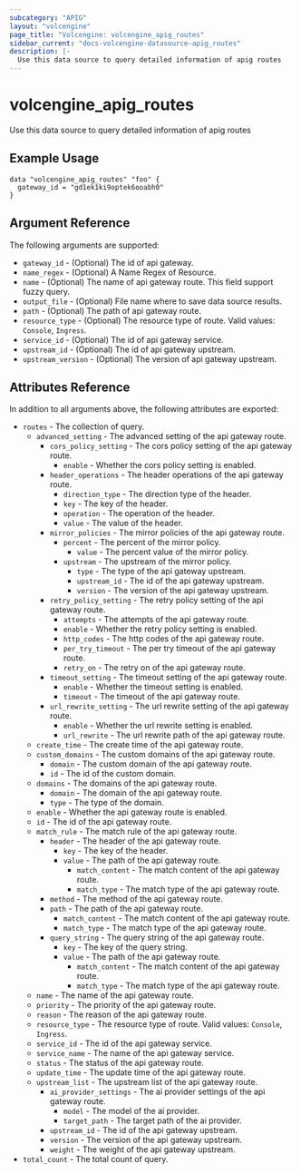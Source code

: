 ```yaml
---
subcategory: "APIG"
layout: "volcengine"
page_title: "Volcengine: volcengine_apig_routes"
sidebar_current: "docs-volcengine-datasource-apig_routes"
description: |-
  Use this data source to query detailed information of apig routes
---
```

# volcengine_apig_routes
Use this data source to query detailed information of apig routes
## Example Usage
```hcl
data "volcengine_apig_routes" "foo" {
  gateway_id = "gd1ek1ki9optek6ooabh0"
}
```
## Argument Reference
The following arguments are supported:
* `gateway_id` - (Optional) The id of api gateway.
* `name_regex` - (Optional) A Name Regex of Resource.
* `name` - (Optional) The name of api gateway route. This field support fuzzy query.
* `output_file` - (Optional) File name where to save data source results.
* `path` - (Optional) The path of api gateway route.
* `resource_type` - (Optional) The resource type of route. Valid values: `Console`, `Ingress`.
* `service_id` - (Optional) The id of api gateway service.
* `upstream_id` - (Optional) The id of api gateway upstream.
* `upstream_version` - (Optional) The version of api gateway upstream.

## Attributes Reference
In addition to all arguments above, the following attributes are exported:
* `routes` - The collection of query.
    * `advanced_setting` - The advanced setting of the api gateway route.
        * `cors_policy_setting` - The cors policy setting of the api gateway route.
            * `enable` - Whether the cors policy setting is enabled.
        * `header_operations` - The header operations of the api gateway route.
            * `direction_type` - The direction type of the header.
            * `key` - The key of the header.
            * `operation` - The operation of the header.
            * `value` - The value of the header.
        * `mirror_policies` - The mirror policies of the api gateway route.
            * `percent` - The percent of the mirror policy.
                * `value` - The percent value of the mirror policy.
            * `upstream` - The upstream of the mirror policy.
                * `type` - The type of the api gateway upstream.
                * `upstream_id` - The id of the api gateway upstream.
                * `version` - The version of the api gateway upstream.
        * `retry_policy_setting` - The retry policy setting of the api gateway route.
            * `attempts` - The attempts of the api gateway route.
            * `enable` - Whether the retry policy setting is enabled.
            * `http_codes` - The http codes of the api gateway route.
            * `per_try_timeout` - The per try timeout of the api gateway route.
            * `retry_on` - The retry on of the api gateway route.
        * `timeout_setting` - The timeout setting of the api gateway route.
            * `enable` - Whether the timeout setting is enabled.
            * `timeout` - The timeout of the api gateway route.
        * `url_rewrite_setting` - The url rewrite setting of the api gateway route.
            * `enable` - Whether the url rewrite setting is enabled.
            * `url_rewrite` - The url rewrite path of the api gateway route.
    * `create_time` - The create time of the api gateway route.
    * `custom_domains` - The custom domains of the api gateway route.
        * `domain` - The custom domain of the api gateway route.
        * `id` - The id of the custom domain.
    * `domains` - The domains of the api gateway route.
        * `domain` - The domain of the api gateway route.
        * `type` - The type of the domain.
    * `enable` - Whether the api gateway route is enabled.
    * `id` - The id of the api gateway route.
    * `match_rule` - The match rule of the api gateway route.
        * `header` - The header of the api gateway route.
            * `key` - The key of the header.
            * `value` - The path of the api gateway route.
                * `match_content` - The match content of the api gateway route.
                * `match_type` - The match type of the api gateway route.
        * `method` - The method of the api gateway route.
        * `path` - The path of the api gateway route.
            * `match_content` - The match content of the api gateway route.
            * `match_type` - The match type of the api gateway route.
        * `query_string` - The query string of the api gateway route.
            * `key` - The key of the query string.
            * `value` - The path of the api gateway route.
                * `match_content` - The match content of the api gateway route.
                * `match_type` - The match type of the api gateway route.
    * `name` - The name of the api gateway route.
    * `priority` - The priority of the api gateway route.
    * `reason` - The reason of the api gateway route.
    * `resource_type` - The resource type of route. Valid values: `Console`, `Ingress`.
    * `service_id` - The id of the api gateway service.
    * `service_name` - The name of the api gateway service.
    * `status` - The status of the api gateway route.
    * `update_time` - The update time of the api gateway route.
    * `upstream_list` - The upstream list of the api gateway route.
        * `ai_provider_settings` - The ai provider settings of the api gateway route.
            * `model` - The model of the ai provider.
            * `target_path` - The target path of the ai provider.
        * `upstream_id` - The id of the api gateway upstream.
        * `version` - The version of the api gateway upstream.
        * `weight` - The weight of the api gateway upstream.
* `total_count` - The total count of query.


